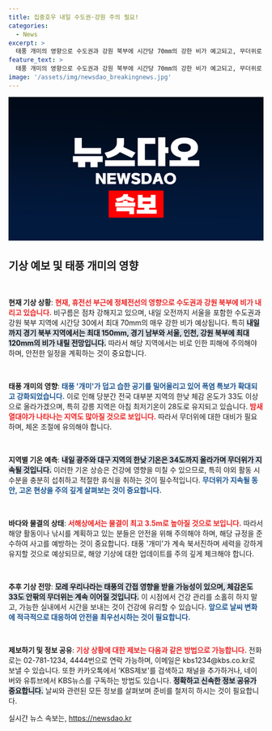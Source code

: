 ```yaml
---
title: 집중호우 내일 수도권·강원 주의 필요!
categories:
  - News
excerpt: >
  태풍 개미의 영향으로 수도권과 강원 북부에 시간당 70mm의 강한 비가 예고되고, 무더위로 열대야 현상도 계속됩니다. 초여름 폭염과 폭우가 뒤섞인 날씨 변화! 내일 날씨가 궁금하다면 클릭하세요!
feature_text: >
  태풍 개미의 영향으로 수도권과 강원 북부에 시간당 70mm의 강한 비가 예고되고, 무더위로 열대야 현상도 계속됩니다. 초여름 폭염과 폭우가 뒤섞인 날씨 변화! 내일 날씨가 궁금하다면 클릭하세요!
image: '/assets/img/newsdao_breakingnews.jpg'
---
```


<p><img src="/assets/img/newsdao_breakingnews.jpg" alt="ranknews 속보" /></p>

<h2 data-ke-size="size26">기상 예보 및 태풍 개미의 영향</h2>

<p data-ke-size="size16">&nbsp;</p>

<p><strong>현재 기상 상황</strong>: <b><span style="color: #ee2323;">현재, 휴전선 부근에 정체전선의 영향으로 수도권과 강원 북부에 비가 내리고 있습니다.</span></b> 비구름은 점차 강해지고 있으며, 내일 오전까지 서울을 포함한 수도권과 강원 북부 지역에 시간당 30에서 최대 70mm의 매우 강한 비가 예상됩니다. 특히 <b><span style="background-color: #21538527;">내일까지 경기 북부 지역에서는 최대 150mm, 경기 남부와 서울, 인천, 강원 북부에 최대 120mm의 비가 내릴 전망입니다.</span></b> 따라서 해당 지역에서는 비로 인한 피해에 주의해야 하며, 안전한 일정을 계획하는 것이 중요합니다.</p>

<p data-ke-size="size16">&nbsp;</p>

<p><strong>태풍 개미의 영향</strong>: <b><span style="color: #1a5490;">태풍 '개미'가 덥고 습한 공기를 밀어올리고 있어 폭염 특보가 확대되고 강화되었습니다.</span></b> 이로 인해 당분간 전국 대부분 지역의 한낮 체감 온도가 33도 이상으로 올라가겠으며, 특히 강릉 지역은 아침 최저기온이 28도로 유지되고 있습니다. <b><span style="color: #ee2323;">밤새 열대야가 나타나는 지역도 많아질 것으로 보입니다.</span></b> 따라서 무더위에 대한 대비가 필요하며, 체온 조절에 유의해야 합니다.</p>

<p data-ke-size="size16">&nbsp;</p>

<p><strong>지역별 기온 예측</strong>: <b><span style="background-color: #21538527;">내일 광주와 대구 지역의 한낮 기온은 34도까지 올라가며 무더위가 지속될 것입니다.</span></b> 이러한 기온 상승은 건강에 영향을 미칠 수 있으므로, 특히 야외 활동 시 수분을 충분히 섭취하고 적절한 휴식을 취하는 것이 필수적입니다. <b><span style="color: #1a5490;">무더위가 지속될 동안, 고온 현상을 주의 깊게 살펴보는 것이 중요합니다.</span></b></p>

<p data-ke-size="size16">&nbsp;</p>

<p><strong>바다와 물결의 상태</strong>: <b><span style="color: #ee2323;">서해상에서는 물결이 최고 3.5m로 높아질 것으로 보입니다.</span></b> 따라서 해양 활동이나 낚시를 계획하고 있는 분들은 안전을 위해 주의해야 하며, 해당 규정을 준수하여 사고를 예방하는 것이 중요합니다. 태풍 '개미'가 계속 북서진하며 세력을 강하게 유지할 것으로 예상되므로, 해양 기상에 대한 업데이트를 주의 깊게 체크해야 합니다.</p>

<p data-ke-size="size16">&nbsp;</p>

<p><strong>추후 기상 전망</strong>: <b><span style="background-color: #21538527;">모레 우리나라는 태풍의 간접 영향을 받을 가능성이 있으며, 체감온도 33도 안팎의 무더위는 계속 이어질 것입니다.</span></b> 이 시점에서 건강 관리를 소홀히 하지 말고, 가능한 실내에서 시간을 보내는 것이 건강에 유리할 수 있습니다. <b><span style="color: #1a5490;">앞으로 날씨 변화에 적극적으로 대응하여 안전을 최우선시하는 것이 필요합니다.</span></b></p>

<p data-ke-size="size16">&nbsp;</p>

<p><strong>제보하기 및 정보 공유</strong>: <b><span style="color: #ee2323;">기상 상황에 대한 제보는 다음과 같은 방법으로 가능합니다.</span></b> 전화로는 02-781-1234, 4444번으로 연락 가능하며, 이메일은 kbs1234@kbs.co.kr로 보낼 수 있습니다. 또한 카카오톡에서 'KBS제보'를 검색하고 채널을 추가하거나, 네이버와 유튜브에서 KBS뉴스를 구독하는 방법도 있습니다. <b><span style="background-color: #21538527;">정확하고 신속한 정보 공유가 중요합니다.</span></b> 날씨와 관련된 모든 정보를 살펴보며 준비를 철저히 하시는 것이 필요합니다.</p>
실시간 뉴스 속보는, <a href="https://newsdao.kr" rel="dofollow">https://newsdao.kr</a>


